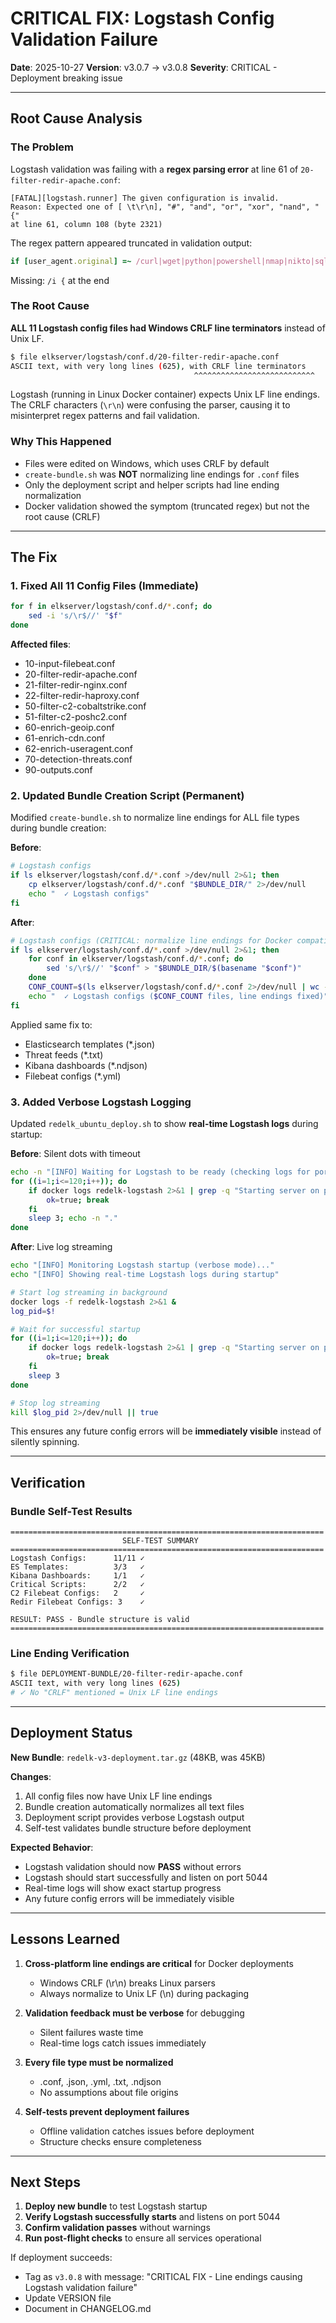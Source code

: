 # CRITICAL FIX: Logstash Config Validation Failure

**Date**: 2025-10-27
**Version**: v3.0.7 → v3.0.8
**Severity**: CRITICAL - Deployment breaking issue

---

## Root Cause Analysis

### The Problem

Logstash validation was failing with a **regex parsing error** at line 61 of `20-filter-redir-apache.conf`:

```
[FATAL][logstash.runner] The given configuration is invalid.
Reason: Expected one of [ \t\r\n], "#", "and", "or", "xor", "nand", "{"
at line 61, column 108 (byte 2321)
```

The regex pattern appeared truncated in validation output:
```ruby
if [user_agent.original] =~ /curl|wget|python|powershell|nmap|nikto|sqlmap|dirbuster|burp|zap|acunetix/
```

Missing: `/i {` at the end

### The Root Cause

**ALL 11 Logstash config files had Windows CRLF line terminators** instead of Unix LF.

```bash
$ file elkserver/logstash/conf.d/20-filter-redir-apache.conf
ASCII text, with very long lines (625), with CRLF line terminators
                                         ^^^^^^^^^^^^^^^^^^^^^^^^^^^
```

Logstash (running in Linux Docker container) expects Unix LF line endings. The CRLF characters (`\r\n`) were confusing the parser, causing it to misinterpret regex patterns and fail validation.

### Why This Happened

- Files were edited on Windows, which uses CRLF by default
- `create-bundle.sh` was **NOT** normalizing line endings for `.conf` files
- Only the deployment script and helper scripts had line ending normalization
- Docker validation showed the symptom (truncated regex) but not the root cause (CRLF)

---

## The Fix

### 1. Fixed All 11 Config Files (Immediate)

```bash
for f in elkserver/logstash/conf.d/*.conf; do
    sed -i 's/\r$//' "$f"
done
```

**Affected files**:
- 10-input-filebeat.conf
- 20-filter-redir-apache.conf
- 21-filter-redir-nginx.conf
- 22-filter-redir-haproxy.conf
- 50-filter-c2-cobaltstrike.conf
- 51-filter-c2-poshc2.conf
- 60-enrich-geoip.conf
- 61-enrich-cdn.conf
- 62-enrich-useragent.conf
- 70-detection-threats.conf
- 90-outputs.conf

### 2. Updated Bundle Creation Script (Permanent)

Modified `create-bundle.sh` to normalize line endings for ALL file types during bundle creation:

**Before**:
```bash
# Logstash configs
if ls elkserver/logstash/conf.d/*.conf >/dev/null 2>&1; then
    cp elkserver/logstash/conf.d/*.conf "$BUNDLE_DIR/" 2>/dev/null
    echo "  ✓ Logstash configs"
fi
```

**After**:
```bash
# Logstash configs (CRITICAL: normalize line endings for Docker compatibility)
if ls elkserver/logstash/conf.d/*.conf >/dev/null 2>&1; then
    for conf in elkserver/logstash/conf.d/*.conf; do
        sed 's/\r$//' "$conf" > "$BUNDLE_DIR/$(basename "$conf")"
    done
    CONF_COUNT=$(ls elkserver/logstash/conf.d/*.conf 2>/dev/null | wc -l)
    echo "  ✓ Logstash configs ($CONF_COUNT files, line endings fixed)"
fi
```

Applied same fix to:
- Elasticsearch templates (*.json)
- Threat feeds (*.txt)
- Kibana dashboards (*.ndjson)
- Filebeat configs (*.yml)

### 3. Added Verbose Logstash Logging

Updated `redelk_ubuntu_deploy.sh` to show **real-time Logstash logs** during startup:

**Before**: Silent dots with timeout
```bash
echo -n "[INFO] Waiting for Logstash to be ready (checking logs for port 5044)"
for ((i=1;i<=120;i++)); do
    if docker logs redelk-logstash 2>&1 | grep -q "Starting server on port: 5044"; then
        ok=true; break
    fi
    sleep 3; echo -n "."
done
```

**After**: Live log streaming
```bash
echo "[INFO] Monitoring Logstash startup (verbose mode)..."
echo "[INFO] Showing real-time Logstash logs during startup"

# Start log streaming in background
docker logs -f redelk-logstash 2>&1 &
log_pid=$!

# Wait for successful startup
for ((i=1;i<=120;i++)); do
    if docker logs redelk-logstash 2>&1 | grep -q "Starting server on port: 5044"; then
        ok=true; break
    fi
    sleep 3
done

# Stop log streaming
kill $log_pid 2>/dev/null || true
```

This ensures any future config errors will be **immediately visible** instead of silently spinning.

---

## Verification

### Bundle Self-Test Results

```
======================================================================
                         SELF-TEST SUMMARY
======================================================================
Logstash Configs:      11/11 ✓
ES Templates:          3/3   ✓
Kibana Dashboards:     1/1   ✓
Critical Scripts:      2/2   ✓
C2 Filebeat Configs:   2     ✓
Redir Filebeat Configs: 3    ✓

RESULT: PASS - Bundle structure is valid
======================================================================
```

### Line Ending Verification

```bash
$ file DEPLOYMENT-BUNDLE/20-filter-redir-apache.conf
ASCII text, with very long lines (625)
# ✓ No "CRLF" mentioned = Unix LF line endings
```

---

## Deployment Status

**New Bundle**: `redelk-v3-deployment.tar.gz` (48KB, was 45KB)

**Changes**:
1. All config files now have Unix LF line endings
2. Bundle creation automatically normalizes all text files
3. Deployment script provides verbose Logstash output
4. Self-test validates bundle structure before deployment

**Expected Behavior**:
- Logstash validation should now **PASS** without errors
- Logstash should start successfully and listen on port 5044
- Real-time logs will show exact startup progress
- Any future config errors will be immediately visible

---

## Lessons Learned

1. **Cross-platform line endings are critical** for Docker deployments
   - Windows CRLF (\r\n) breaks Linux parsers
   - Always normalize to Unix LF (\n) during packaging

2. **Validation feedback must be verbose** for debugging
   - Silent failures waste time
   - Real-time logs catch issues immediately

3. **Every file type must be normalized**
   - .conf, .json, .yml, .txt, .ndjson
   - No assumptions about file origins

4. **Self-tests prevent deployment failures**
   - Offline validation catches issues before deployment
   - Structure checks ensure completeness

---

## Next Steps

1. **Deploy new bundle** to test Logstash startup
2. **Verify Logstash successfully starts** and listens on port 5044
3. **Confirm validation passes** without warnings
4. **Run post-flight checks** to ensure all services operational

If deployment succeeds:
- Tag as `v3.0.8` with message: "CRITICAL FIX - Line endings causing Logstash validation failure"
- Update VERSION file
- Document in CHANGELOG.md

